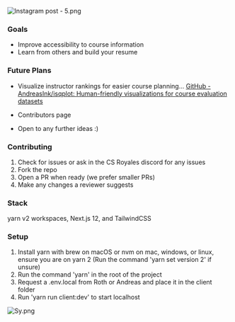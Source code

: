 ![Instagram post - 5.png](https://res.craft.do/user/full/23a03a79-af5e-1af9-b4ff-27170389b6b1/doc/2F13C73C-1E0C-4706-861A-5A13C4FE7D09/E54DAE8C-8495-4F15-8B33-202AEC73BA78_2/uxhC3Wxv5SycyqhKt5cIzkTvEORHf7R97sYhPQRE63Ez/Instagram%20post%20-%205.png)

### Goals

- Improve accessibility to course information
- Learn from others and build your resume

### Future Plans

- Visualize instructor rankings for easier course planning...
[GitHub - AndreasInk/isqplot: Human-friendly visualizations for course evaluation datasets](https://github.com/AndreasInk/isqplot)

- Contributors page
- Open to any further ideas :)

### Contributing

1. Check for issues or ask in the CS Royales discord for any issues
2. Fork the repo
3. Open a PR when ready (we prefer smaller PRs)
4. Make any changes a reviewer suggests

### Stack
yarn v2 workspaces, Next.js 12, and TailwindCSS

### Setup
1. Install yarn with brew on macOS or nvm on mac, windows, or linux, ensure you are on yarn 2 (Run the command 'yarn set version 2' if unsure)
2. Run the command 'yarn' in the root of the project
3. Request a .env.local from Roth or Andreas and place it in the client folder
4. Run 'yarn run client:dev' to start localhost 

![Sy.png](https://res.craft.do/user/full/23a03a79-af5e-1af9-b4ff-27170389b6b1/doc/2F13C73C-1E0C-4706-861A-5A13C4FE7D09/401372BD-2781-4933-B2E2-D53D491595C9_2/KRxMX9QjWJk29YksUr9NitJ3QAOuTMIIOLx4sxyNwXwz/Sy.png)

